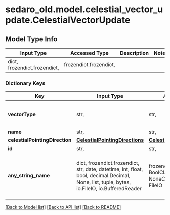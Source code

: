 # sedaro_old.model.celestial_vector_update.CelestialVectorUpdate

## Model Type Info
Input Type | Accessed Type | Description | Notes
------------ | ------------- | ------------- | -------------
dict, frozendict.frozendict,  | frozendict.frozendict,  |  | 

### Dictionary Keys
Key | Input Type | Accessed Type | Description | Notes
------------ | ------------- | ------------- | ------------- | -------------
**vectorType** | str,  | str,  |  | must be one of ["CELESTIAL", ] 
**name** | str,  | str,  |  | 
**celestialPointingDirection** | [**CelestialPointingDirections**](CelestialPointingDirections.md) | [**CelestialPointingDirections**](CelestialPointingDirections.md) |  | 
**id** | str,  | str,  |  | [optional] 
**any_string_name** | dict, frozendict.frozendict, str, date, datetime, int, float, bool, decimal.Decimal, None, list, tuple, bytes, io.FileIO, io.BufferedReader | frozendict.frozendict, str, BoolClass, decimal.Decimal, NoneClass, tuple, bytes, FileIO | any string name can be used but the value must be the correct type | [optional]

[[Back to Model list]](../../README.md#documentation-for-models) [[Back to API list]](../../README.md#documentation-for-api-endpoints) [[Back to README]](../../README.md)


